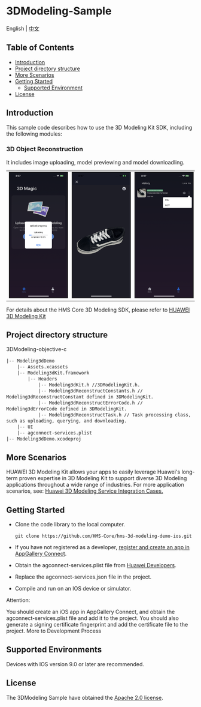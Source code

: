 # 3DModeling-Sample
English | [中文](https://github.com/HMS-Core/hms-3d-modeling-demo-ios/blob/main/3DModeling-objective-c/README_ZH.md)

## Table of Contents

 * [Introduction](#introduction)
 * [Project directory structure](#Project-directory-structure)
 * [More Scenarios](#more-scenarios)
 * [Getting Started](#getting-started)
    * [Supported Environment](#supported-environment)
 * [License](#license)


## Introduction
This sample code describes how to use the 3D Modeling Kit SDK, including the following modules:

### 3D Object Reconstruction
It includes image uploading, model previewing and model downloadling.

<table><tr>
<td><img src="https://github.com/HMS-Core/hms-3d-modeling-demo-ios/blob/main/3DModeling-objective-c/resources/ModelUpload.png?raw=true" width=320 title="upload page" border=2></td>
<td><img src="https://github.com/HMS-Core/hms-3d-modeling-demo-ios/blob/main/3DModeling-objective-c/resources/ModelPreview.png?raw=true" width=320 title="preiview page" border=2></td>
<td><img src="https://github.com/HMS-Core/hms-3d-modeling-demo-ios/blob/main/3DModeling-objective-c/resources/ModelDownload.png?raw=true" width=320 title="download page" border=2></td>
</tr></table>




For details about the HMS Core 3D Modeling SDK, please refer to [HUAWEI 3D Modeling Kit](https://developer.huawei.com/consumer/en/doc/development/graphics-Guides/introduction-0000001143077297)

## Project directory structure

3DModeling-objective-c

    |-- Modeling3dDemo
        |-- Assets.xcassets
        |-- Modeling3dKit.framework
            |-- Headers
            	|-- Modeling3dKit.h //3DModelingKit.h.
            	|-- Modeling3dReconstructConstants.h // Modeling3dReconstructConstant defined in 3DModelingKit.
            	|-- Modeling3dReconstructErrorCode.h // Modeling3dErrorCode defined in 3DModelingKit.
            	|-- Modeling3dReconstructTask.h // Task processing class, such as uploading, querying, and downloading.
    	|-- UI
        |-- agconnect-services.plist
    |-- Modeling3dDemo.xcodeproj


## More Scenarios
HUAWEI 3D Modeling Kit allows your apps to easily leverage Huawei's long-term proven expertise in 3D Modeling Kit to support diverse 3D Modeling applications throughout a wide range of industries.
For more application scenarios, see: [Huawei 3D Modeling Service Integration Cases.](https://developer.huawei.com/consumer/en/doc/development/graphics-Guides/case-one-0000001148975606)

## Getting Started
 - Clone the code library to the local computer.

       git clone https://github.com/HMS-Core/hms-3d-modeling-demo-ios.git

 - If you have not registered as a developer, [register and create an app in AppGallery Connect](https://developer.huawei.com/consumer/en/service/josp/agc/index.html).
 - Obtain the agconnect-services.plist file from [Huawei Developers](https://developer.huawei.com/consumer/en/doc/development/HMSCore-Guides/config-agc-0000001050990353).
 - Replace the agconnect-services.json file in the project.
 - Compile and run on an IOS device or simulator.

Attention:

You should create an iOS app in AppGallery Connect, and obtain the agconnect-services.plist file and add it to the project. You should also generate a signing certificate fingerprint and add the certificate file to the project. More to Development Process

## Supported Environments
Devices with IOS version 9.0 or later are recommended.


##  License
The 3DModeling Sample have obtained the [Apache 2.0 license](https://www.apache.org/licenses/LICENSE-2.0).
